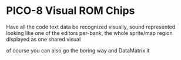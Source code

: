 # PICO-8 Visual ROM Chips

Have all the code text data be recognized visually, sound represented looking like one of the editors per-bank, the whole sprite/map region displayed as one shared visual

of course you can also go the boring way and DataMatrix it
